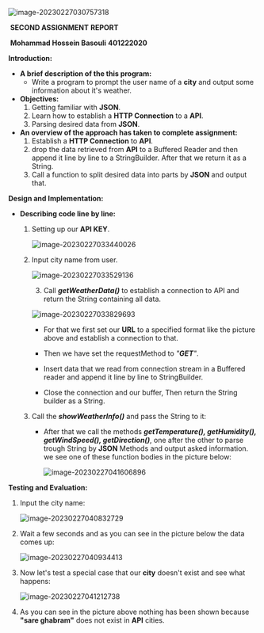 ![image-20230227030757318](C:\Users\Datis\AppData\Roaming\Typora\typora-user-images\image-20230227030757318.png)

​																					**SECOND ASSIGNMENT** **REPORT**									

​										**Mohammad Hossein Basouli** 																	**401222020**



















**Introduction:**

- **A brief description of the this program:**
  - Write a program to prompt the user name of a **city** and output some information about it's weather.
- **Objectives:**
  1. Getting familiar with **JSON**.
  2. Learn how to establish a **HTTP Connection** to a **API**.
  3. Parsing desired data from **JSON**.
- **An overview of the approach has taken to complete assignment:**
  1. Establish a **HTTP Connection** to **API**.
  2. drop the data retrieved from **API** to a Buffered Reader and then append it line by line to a StringBuilder. After that we return it as a String.
  3. Call a function to split desired data into parts by **JSON** and output that.



**Design and Implementation:**

- **Describing code line by line:**

  1. Setting up our **API KEY**.

     ![image-20230227033440026](C:\Users\Datis\AppData\Roaming\Typora\typora-user-images\image-20230227033440026.png)

    2. Input city name from user.

       ![image-20230227033529136](C:\Users\Datis\AppData\Roaming\Typora\typora-user-images\image-20230227034358704.png)

  		3. Call ***getWeatherData()*** to establish a connection to API and return the String containing all data.

       ![image-20230227033829693](C:\Users\Datis\AppData\Roaming\Typora\typora-user-images\image-20230227033829693.png)

       - For that we first set our **URL** to a specified format like the picture above and establish a connection to that.

       - Then  we have set the requestMethod to *"**GET**"*.

       - Insert data that we read from connection stream in a Buffered reader and append it line by line to StringBuilder.

       - Close the connection and our buffer, Then return the String builder as a String.

         

  4. Call the ***showWeatherInfo()*** and pass the String to it:

     - After that we call the methods ***getTemperature(), getHumidity(), getWindSpeed(), getDirection()***,  one after the other to parse trough String by **JSON** Methods and output asked information. we see one of these function bodies in the picture below:

       ![image-20230227041606896](C:\Users\Datis\AppData\Roaming\Typora\typora-user-images\image-20230227041606896.png)





**Testing and Evaluation:**

1. Input the city name:

   ![image-20230227040832729](C:\Users\Datis\AppData\Roaming\Typora\typora-user-images\image-20230227040832729.png)

2. Wait a few seconds and as you can see in the picture below the data comes up:

   ![image-20230227040934413](C:\Users\Datis\AppData\Roaming\Typora\typora-user-images\image-20230227040934413.png)

3. Now let's test a special case that our **city** doesn't exist and see what happens:

   ![image-20230227041212738](C:\Users\Datis\AppData\Roaming\Typora\typora-user-images\image-20230227041212738.png)		

4. As you can see in the picture above nothing has been shown because **"sare ghabram"** does not exist in **API** cities.